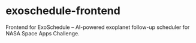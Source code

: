 # exoschedule-frontend
Frontend for ExoSchedule – AI-powered exoplanet follow-up scheduler for NASA Space Apps Challenge.
